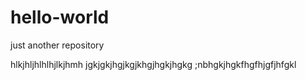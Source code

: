 # hello-world
just another repository

hlkjhljhlhlhjlkjhmh
jgkjgkjhgjkgjkhgjhgkjhgkg
;nbhgkjhgkfhgfhjgfjhfgkl

